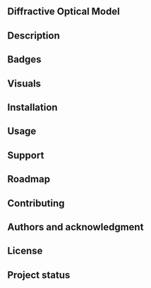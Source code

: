 ## Diffractive Optical Model

## Description

## Badges

## Visuals

## Installation

## Usage

## Support

## Roadmap

## Contributing

## Authors and acknowledgment

## License

## Project status
